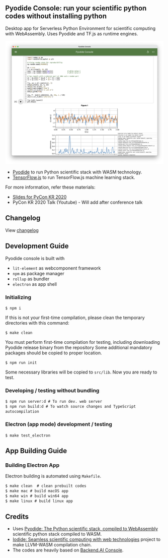 ## Pyodide Console: run your scientific python codes without installing python

Desktop app for Serverless Python Environment for scientific computing with WebAssembly. Uses Pyodide and TF.js as runtime engines.

![Screenshot](https://raw.githubusercontent.com/inureyes/pyodide-console/main/resources/console_screenshot.png)

 * [Pyodide](https://github.com/iodide-project/pyodide) to run Python scientific stack with WASM technology.
 * [TensorFlow.js](https://www.tensorflow.org/js) to run TensorFlow.js machine learning stack.

For more information, refer these materials:

 * [Slides for PyCon KR 2020](https://speakerdeck.com/inureyes/creating-a-serverless-python-environment-for-scientific-computing-with-webassembly-for-data-scientists-and-python-lovers)
 * PyCon KR 2020 Talk (Youtube) - Will add after conference talk

## Changelog

View [changelog](https://github.com/inureyes/pyodide-console/blob/main/CHANGELOG.md)

## Development Guide

Pyodide console is built with
 * `lit-element` as webcomponent framework
 * `npm` as package manager
 * `rollup` as bundler
 * `electron` as app shell

### Initializing

```
$ npm i
```

If this is not your first-time compilation, please clean the temporary directories with this command:

```
$ make clean
```

You must perform first-time compilation for testing, including downloading Pyodide release binary from the repository Some additional mandatory packages should be copied to proper location.

```
$ npm run init
```

Some necessary libraries will be copied to `src/lib`. Now you are ready to test.

### Developing / testing without bundling

```
$ npm run server:d # To run dev. web server
$ npm run build:d # To watch source changes and TypeScript autocompilation
```

### Electron (app mode) development / testing

```
$ make test_electron
```

## App Building Guide
### Building Electron App

Electron building is automated using `Makefile`.

```
$ make clean  # clean prebuilt codes
$ make mac # build macOS app
$ make win # build win64 app
$ make linux # build linux app
```

## Credits

 * Uses [Pyodide: The Python scientific stack, compiled to WebAssembly](https://github.com/iodide-project/pyodide) scientific python stack compiled to WASM.
 * [Iodide: Seamless scientific computing with web technologies](https://github.com/iodide-project) project to make LLVM-WASM compilation chain.
 * The codes are heavily based on [Backend.AI Console](https://github.com/lablup/backend.ai-console).
